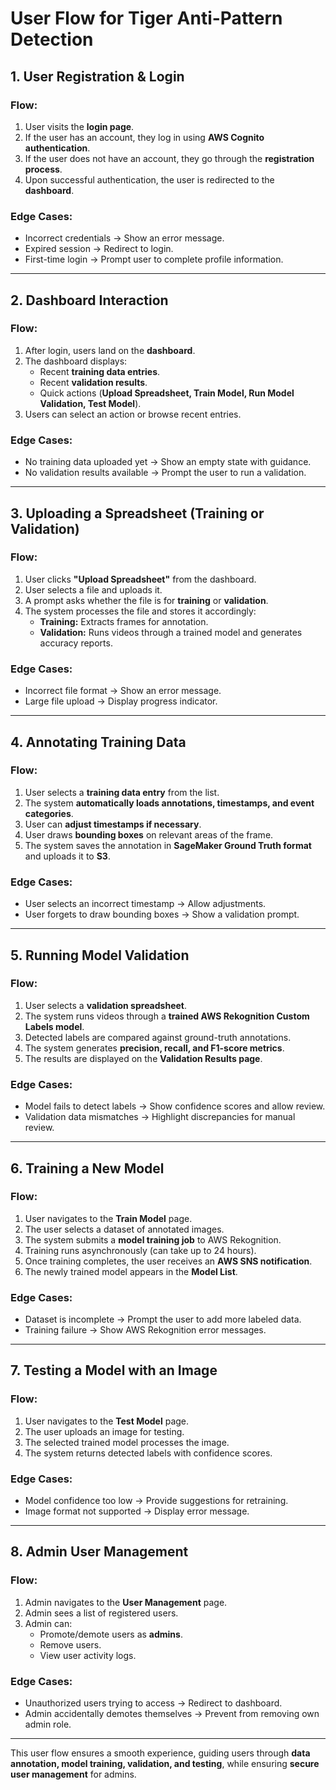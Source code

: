 # User Flow for Tiger Anti-Pattern Detection

## **1. User Registration & Login**
### **Flow:**
1. User visits the **login page**.
2. If the user has an account, they log in using **AWS Cognito authentication**.
3. If the user does not have an account, they go through the **registration process**.
4. Upon successful authentication, the user is redirected to the **dashboard**.

### **Edge Cases:**
- Incorrect credentials → Show an error message.
- Expired session → Redirect to login.
- First-time login → Prompt user to complete profile information.

---

## **2. Dashboard Interaction**
### **Flow:**
1. After login, users land on the **dashboard**.
2. The dashboard displays:
   - Recent **training data entries**.
   - Recent **validation results**.
   - Quick actions (**Upload Spreadsheet, Train Model, Run Model Validation, Test Model**).
3. Users can select an action or browse recent entries.

### **Edge Cases:**
- No training data uploaded yet → Show an empty state with guidance.
- No validation results available → Prompt the user to run a validation.

---

## **3. Uploading a Spreadsheet (Training or Validation)**
### **Flow:**
1. User clicks **"Upload Spreadsheet"** from the dashboard.
2. User selects a file and uploads it.
3. A prompt asks whether the file is for **training** or **validation**.
4. The system processes the file and stores it accordingly:
   - **Training:** Extracts frames for annotation.
   - **Validation:** Runs videos through a trained model and generates accuracy reports.

### **Edge Cases:**
- Incorrect file format → Show an error message.
- Large file upload → Display progress indicator.

---

## **4. Annotating Training Data**
### **Flow:**
1. User selects a **training data entry** from the list.
2. The system **automatically loads annotations, timestamps, and event categories**.
3. User can **adjust timestamps if necessary**.
4. User draws **bounding boxes** on relevant areas of the frame.
5. The system saves the annotation in **SageMaker Ground Truth format** and uploads it to **S3**.

### **Edge Cases:**
- User selects an incorrect timestamp → Allow adjustments.
- User forgets to draw bounding boxes → Show a validation prompt.

---

## **5. Running Model Validation**
### **Flow:**
1. User selects a **validation spreadsheet**.
2. The system runs videos through a **trained AWS Rekognition Custom Labels model**.
3. Detected labels are compared against ground-truth annotations.
4. The system generates **precision, recall, and F1-score metrics**.
5. The results are displayed on the **Validation Results page**.

### **Edge Cases:**
- Model fails to detect labels → Show confidence scores and allow review.
- Validation data mismatches → Highlight discrepancies for manual review.

---

## **6. Training a New Model**
### **Flow:**
1. User navigates to the **Train Model** page.
2. The user selects a dataset of annotated images.
3. The system submits a **model training job** to AWS Rekognition.
4. Training runs asynchronously (can take up to 24 hours).
5. Once training completes, the user receives an **AWS SNS notification**.
6. The newly trained model appears in the **Model List**.

### **Edge Cases:**
- Dataset is incomplete → Prompt the user to add more labeled data.
- Training failure → Show AWS Rekognition error messages.

---

## **7. Testing a Model with an Image**
### **Flow:**
1. User navigates to the **Test Model** page.
2. The user uploads an image for testing.
3. The selected trained model processes the image.
4. The system returns detected labels with confidence scores.

### **Edge Cases:**
- Model confidence too low → Provide suggestions for retraining.
- Image format not supported → Display error message.

---

## **8. Admin User Management**
### **Flow:**
1. Admin navigates to the **User Management** page.
2. Admin sees a list of registered users.
3. Admin can:
   - Promote/demote users as **admins**.
   - Remove users.
   - View user activity logs.

### **Edge Cases:**
- Unauthorized users trying to access → Redirect to dashboard.
- Admin accidentally demotes themselves → Prevent from removing own admin role.

---

This user flow ensures a smooth experience, guiding users through **data annotation, model training, validation, and testing**, while ensuring **secure user management** for admins.

